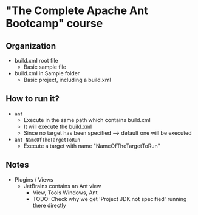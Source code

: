 # "The Complete Apache Ant Bootcamp" course
## Organization
* build.xml root file
  * Basic sample file
* build.xml in Sample folder
  * Basic project, including a build.xml

## How to run it?
* `ant`
  * Execute in the same path which contains build.xml
  * It will execute the build.xml
  * Since no target has been specified --> default one will be executed
* `ant NameOfTheTargetToRun`
  * Execute a target with name "NameOfTheTargetToRun"

## Notes
* Plugins / Views
  * JetBrains contains an Ant view
    * View, Tools Windows, Ant
    * TODO: Check why we get 'Project JDK not specified' running there directly

